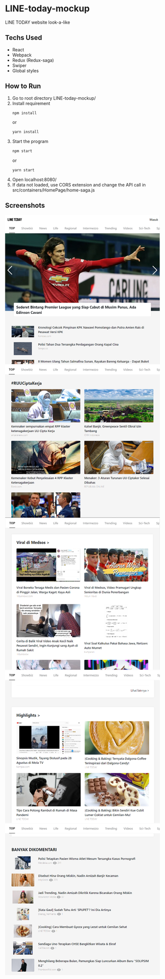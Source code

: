 # LINE-today-mockup
LINE TODAY website look-a-like

## Techs Used
- React
- Webpack
- Redux (Redux-saga)
- Swiper
- Global styles

## How to Run
1. Go to root directory LINE-today-mockup/
2. Install requirement
    ```sh
    npm install
    ```
    or
    ```sh
    yarn install
    ```
3. Start the program
    ```sh
    npm start
    ```
    or
    ```sh
    yarn start
    ```
4. Open localhost:8080/
5. If data not loaded, use CORS extension and change the API call in src/containers/HomePage/home-saga.js

## Screenshots
![SS 1](public/Screenshots/1.PNG)
![SS 2](public/Screenshots/2.PNG)
![SS 3](public/Screenshots/3.PNG)
![SS 4](public/Screenshots/4.PNG)
![SS 5](public/Screenshots/5.PNG)